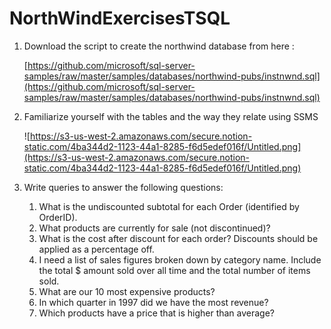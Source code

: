 # NorthWindExercisesTSQL
1. Download the script to create the northwind database from here : 

    [https://github.com/microsoft/sql-server-samples/raw/master/samples/databases/northwind-pubs/instnwnd.sql](https://github.com/microsoft/sql-server-samples/raw/master/samples/databases/northwind-pubs/instnwnd.sql)

2. Familiarize yourself with the tables and the way they relate using SSMS

    ![https://s3-us-west-2.amazonaws.com/secure.notion-static.com/4ba344d2-1123-44a1-8285-f6d5edef016f/Untitled.png](https://s3-us-west-2.amazonaws.com/secure.notion-static.com/4ba344d2-1123-44a1-8285-f6d5edef016f/Untitled.png)

3. Write queries to answer the following questions: 
    1. What is the undiscounted subtotal for each Order (identified by OrderID).
    2. What products are currently for sale (not discontinued)?
    3. What is the cost after discount for each order?  Discounts should be applied as a percentage off.
    4. I need a list of sales figures broken down by category name.  Include the total $ amount sold over all time and the total number of items sold.
    5. What are our 10 most expensive products?
    6. In which quarter in 1997 did we have the most revenue?
    7. Which products have a price that is higher than average?
